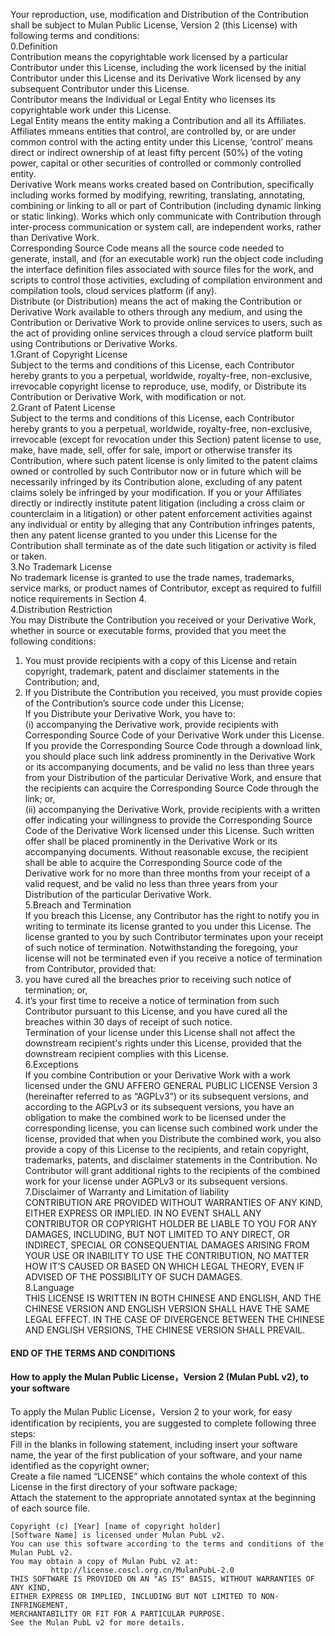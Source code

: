 Your reproduction, use, modification and Distribution of the Contribution shall be subject to Mulan Public License, Version 2 (this License) with following terms and conditions:  
0.Definition  
Contribution means the copyrightable work licensed by a particular Contributor under this License, including the work licensed by the initial Contributor under this License and its Derivative Work licensed by any subsequent Contributor under this License.  
Contributor means the Individual or Legal Entity who licenses its copyrightable work under this License.  
Legal Entity means the entity making a Contribution and all its Affiliates.  
Affiliates mmeans entities that control, are controlled by, or are under common control with the acting entity under this License, ‘control’ means direct or indirect ownership of at least fifty percent (50%) of the voting power, capital or other securities of controlled or commonly controlled entity.  
Derivative Work means works created based on Contribution, specifically including works formed by modifying, rewriting, translating, annotating, combining or linking to all or part of Contribution (including dynamic linking or static linking). Works which only communicate with Contribution through inter-process communication or system call, are independent works, rather than Derivative Work.  
Corresponding Source Code means all the source code needed to generate, install, and (for an executable work) run the object code including the interface definition files associated with source files for the work, and scripts to control those activities, excluding of compilation environment and compilation tools, cloud services platform (if any).  
Distribute (or Distribution) means the act of making the Contribution or Derivative Work available to others through any medium, and using the Contribution or Derivative Work to provide online services to users, such as the act of providing online services through a cloud service platform built using Contributions or Derivative Works.  
1.Grant of Copyright License  
Subject to the terms and conditions of this License, each Contributor hereby grants to you a perpetual, worldwide, royalty-free, non-exclusive, irrevocable copyright license to reproduce, use, modify, or Distribute its Contribution or Derivative Work, with modification or not.  
2.Grant of Patent License  
Subject to the terms and conditions of this License, each Contributor hereby grants to you a perpetual, worldwide, royalty-free, non-exclusive, irrevocable (except for revocation under this Section) patent license to use, make, have made, sell, offer for sale, import or otherwise transfer its Contribution, where such patent license is only limited to the patent claims owned or controlled by such Contributor now or in future which will be necessarily infringed by its Contribution alone, excluding of any patent claims solely be infringed by your modification. If you or your Affiliates directly or indirectly institute patent litigation (including a cross claim or counterclaim in a litigation) or other patent enforcement activities against any individual or entity by alleging that any Contribution infringes patents, then any patent license granted to you under this License for the Contribution shall terminate as of the date such litigation or activity is filed or taken.  
3.No Trademark License  
No trademark license is granted to use the trade names, trademarks, service marks, or product names of Contributor, except as required to fulfill notice requirements in Section 4.  
4.Distribution Restriction  
You may Distribute the Contribution you received or your Derivative Work, whether in source or executable forms, provided that you meet the following conditions:  
1) You must provide recipients with a copy of this License and retain copyright, trademark, patent and disclaimer statements in the Contribution; and,  
2) If you Distribute the Contribution you received, you must provide copies of the Contribution’s source code under this License;  
If you Distribute your Derivative Work, you have to:  
(i) accompanying the Derivative work, provide recipients with Corresponding Source Code of your Derivative Work under this License. If you provide the Corresponding Source Code through a download link, you should place such link address prominently in the Derivative Work or its accompanying documents, and be valid no less than three years from your Distribution of the particular Derivative Work, and ensure that the recipients can acquire the Corresponding Source Code through the link; or,  
(ii) accompanying the Derivative Work, provide recipients with a written offer indicating your willingness to provide the Corresponding Source Code of the Derivative Work licensed under this License. Such written offer shall be placed prominently in the Derivative Work or its accompanying documents. Without reasonable excuse, the recipient shall be able to acquire the Corresponding Source code of the Derivative work for no more than three months from your receipt of a valid request, and be valid no less than three years from your Distribution of the particular Derivative Work.  
5.Breach and Termination  
If you breach this License, any Contributor has the right to notify you in writing to terminate its license granted to you under this License. The license granted to you by such Contributor terminates upon your receipt of such notice of termination. Notwithstanding the foregoing, your license will not be terminated even if you receive a notice of termination from Contributor, provided that:  
1) you have cured all the breaches prior to receiving such notice of termination; or,  
2) it’s your first time to receive a notice of termination from such Contributor pursuant to this License, and you have cured all the breaches within 30 days of receipt of such notice.  
Termination of your license under this License shall not affect the downstream recipient's rights under this License, provided that the downstream recipient complies with this License.  
6.Exceptions  
If you combine Contribution or your Derivative Work with a work licensed under the GNU AFFERO GENERAL PUBLIC LICENSE Version 3 (hereinafter referred to as “AGPLv3”) or its subsequent versions, and according to the AGPLv3 or its subsequent versions, you have an obligation to make the combined work to be licensed under the corresponding license, you can license such combined work under the license, provided that when you Distribute the combined work, you also provide a copy of this License to the recipients, and retain copyright, trademarks, patents, and disclaimer statements in the Contribution. No Contributor will grant additional rights to the recipients of the combined work for your license under AGPLv3 or its subsequent versions.  
7.Disclaimer of Warranty and Limitation of liability  
CONTRIBUTION ARE PROVIDED WITHOUT WARRANTIES OF ANY KIND, EITHER EXPRESS OR IMPLIED. IN NO EVENT SHALL ANY CONTRIBUTOR OR COPYRIGHT HOLDER BE LIABLE TO YOU FOR ANY DAMAGES, INCLUDING, BUT NOT LIMITED TO ANY DIRECT, OR INDIRECT, SPECIAL OR CONSEQUENTIAL DAMAGES ARISING FROM YOUR USE OR INABILITY TO USE THE CONTRIBUTION, NO MATTER HOW IT’S CAUSED OR BASED ON WHICH LEGAL THEORY, EVEN IF ADVISED OF THE POSSIBILITY OF SUCH DAMAGES.  
8.Language  
THIS LICENSE IS WRITTEN IN BOTH CHINESE AND ENGLISH, AND THE CHINESE VERSION AND ENGLISH VERSION SHALL HAVE THE SAME LEGAL EFFECT. IN THE CASE OF DIVERGENCE BETWEEN THE CHINESE AND ENGLISH VERSIONS, THE CHINESE VERSION SHALL PREVAIL.  
#### END OF THE TERMS AND CONDITIONS  
#### How to apply the Mulan Public License，Version 2 (Mulan PubL v2), to your software  
To apply the Mulan Public License，Version 2 to your work, for easy identification by recipients, you are suggested to complete following three steps:  
Fill in the blanks in following statement, including insert your software name, the year of the first publication of your software, and your name identified as the copyright owner;  
Create a file named “LICENSE” which contains the whole context of this License in the first directory of your software package;  
Attach the statement to the appropriate annotated syntax at the beginning of each source file.  
```
Copyright (c) [Year] [name of copyright holder]  
[Software Name] is licensed under Mulan PubL v2.  
You can use this software according to the terms and conditions of the Mulan PubL v2.  
You may obtain a copy of Mulan PubL v2 at:  
         http://license.coscl.org.cn/MulanPubL-2.0  
THIS SOFTWARE IS PROVIDED ON AN "AS IS" BASIS, WITHOUT WARRANTIES OF ANY KIND,  
EITHER EXPRESS OR IMPLIED, INCLUDING BUT NOT LIMITED TO NON-INFRINGEMENT,  
MERCHANTABILITY OR FIT FOR A PARTICULAR PURPOSE.  
See the Mulan PubL v2 for more details.
```